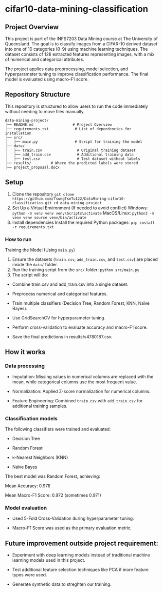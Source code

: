 # cifar10-data-mining-classification

## Project Overview
This project is part of the INFS7203 Data Mining course at The University of Queensland. The goal is to classify images from a CIFAR-10 derived dataset into one of 10 categories (0-9) using machine learning techniques. The dataset consists of 128 extracted features representing images, with a mix of numerical and categorical attributes.

The project applies data preprocessing, model selection, and hyperparameter tuning to improve classification performance. The final model is evaluated using macro-F1 score.

## Repository Structure

This repository is structured to allow users to run the code immediately without needing to move files manually.
```
data-mining-project/
│── README.md                  # Project Overview
│── requirements.txt            # List of dependencies for installation
│── src/
│   ├── main.py                 # Script for training the model
│── data/
│   ├── train.csv                # Original training dataset
│   ├── add_train.csv            # Additional training data
│   ├── test.csv                 # Test dataset without labels
│── results/         # Where the predicted labels were stored
│── project_proposal.docx    

```

## Setup
1. Clone the repository
`
git clone https://github.com/TsungTseTu122/DataMining-cifar10-classification.git
cd data-mining-project
`
2. Set Up a Virtual Environment (If needed to avoid conflict)
Windows:
`
python -m venv venv
venv\Scripts\activate
`
MacOS/Linux:
`
python3 -m venv venv
source venv/bin/activate
`
3. Install dependencies
Install the required Python packages:
`
pip install -r requirements.txt
`

### How to run
Training the Model (Using `main.py`)
1. Ensure the datasets (`train.csv`, `add_train.csv`, and `test.csv`) are placed inside the `data/` folder.
2. Run the training script from the `src/` folder:
`
python src/main.py
`
3. The script will do:
- Combine train.csv and add_train.csv into a single dataset.

- Preprocess numerical and categorical features.

- Train multiple classifiers (Decision Tree, Random Forest, KNN, Naïve Bayes).

- Use GridSearchCV for hyperparameter tuning.

- Perform cross-validation to evaluate accuracy and macro-F1 score.

- Save the final predictions in results/s4780187.csv.

## How it works
### Data processing
- Imputation: Missing values in numerical columns are replaced with the mean, while categorical columns use the most frequent value.

- Normalization: Applied Z-score normalization for numerical columns.

- Feature Engineering: Combined `train.csv` with `add_train.csv` for additional training samples.

### Classification models
The following classifiers were trained and evaluated:

- Decision Tree

- Random Forest

- k-Nearest Neighbors (KNN)

- Naïve Bayes

The best model was Random Forest, achieving:

Mean Accuracy: 0.978

Mean Macro-F1 Score: 0.972 (sometimes 0.971)

### Model evaluation
- Used 5-Fold Cross-Validation during hyperparameter tuning.

- Macro-F1 Score was used as the primary evaluation metric.

## Future improvement outside project requirement:
- Experiment with deep learning models instead of traditional machine learning models used in this project.

- Test additional feature selection techniques like PCA if more feature types were used.

- Generate synthetic data to streghten our training.
